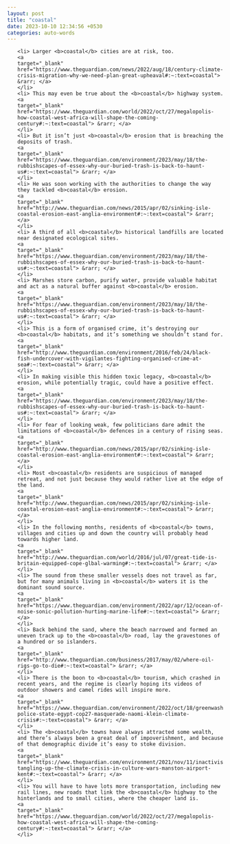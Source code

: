 ```yaml
---
layout: post
title: "coastal"
date: 2023-10-10 12:34:56 +0530
categories: auto-words
---
```

<ol>

    <li> Larger <b>coastal</b> cities are at risk, too.
    <a 
    target="_blank" 
    href="https://www.theguardian.com/news/2022/aug/18/century-climate-crisis-migration-why-we-need-plan-great-upheaval#:~:text=coastal"> &rarr; </a>
    </li>
    <li> This may even be true about the <b>coastal</b> highway system.
    <a 
    target="_blank" 
    href="https://www.theguardian.com/world/2022/oct/27/megalopolis-how-coastal-west-africa-will-shape-the-coming-century#:~:text=coastal"> &rarr; </a>
    </li>
    <li> But it isn’t just <b>coastal</b> erosion that is breaching the deposits of trash.
    <a 
    target="_blank" 
    href="https://www.theguardian.com/environment/2023/may/18/the-rubbishscapes-of-essex-why-our-buried-trash-is-back-to-haunt-us#:~:text=coastal"> &rarr; </a>
    </li>
    <li> He was soon working with the authorities to change the way they tackled <b>coastal</b> erosion.
    <a 
    target="_blank" 
    href="http://www.theguardian.com/news/2015/apr/02/sinking-isle-coastal-erosion-east-anglia-environment#:~:text=coastal"> &rarr; </a>
    </li>
    <li> A third of all <b>coastal</b> historical landfills are located near designated ecological sites.
    <a 
    target="_blank" 
    href="https://www.theguardian.com/environment/2023/may/18/the-rubbishscapes-of-essex-why-our-buried-trash-is-back-to-haunt-us#:~:text=coastal"> &rarr; </a>
    </li>
    <li> Marshes store carbon, purify water, provide valuable habitat and act as a natural buffer against <b>coastal</b> erosion.
    <a 
    target="_blank" 
    href="https://www.theguardian.com/environment/2023/may/18/the-rubbishscapes-of-essex-why-our-buried-trash-is-back-to-haunt-us#:~:text=coastal"> &rarr; </a>
    </li>
    <li> This is a form of organised crime, it’s destroying our <b>coastal</b> habitats, and it’s something we shouldn’t stand for.
    <a 
    target="_blank" 
    href="http://www.theguardian.com/environment/2016/feb/24/black-fish-undercover-with-vigilantes-fighting-organised-crime-at-sea#:~:text=coastal"> &rarr; </a>
    </li>
    <li> In making visible this hidden toxic legacy, <b>coastal</b> erosion, while potentially tragic, could have a positive effect.
    <a 
    target="_blank" 
    href="https://www.theguardian.com/environment/2023/may/18/the-rubbishscapes-of-essex-why-our-buried-trash-is-back-to-haunt-us#:~:text=coastal"> &rarr; </a>
    </li>
    <li> For fear of looking weak, few politicians dare admit the limitations of <b>coastal</b> defences in a century of rising seas.
    <a 
    target="_blank" 
    href="http://www.theguardian.com/news/2015/apr/02/sinking-isle-coastal-erosion-east-anglia-environment#:~:text=coastal"> &rarr; </a>
    </li>
    <li> Most <b>coastal</b> residents are suspicious of managed retreat, and not just because they would rather live at the edge of the land.
    <a 
    target="_blank" 
    href="http://www.theguardian.com/news/2015/apr/02/sinking-isle-coastal-erosion-east-anglia-environment#:~:text=coastal"> &rarr; </a>
    </li>
    <li> In the following months, residents of <b>coastal</b> towns, villages and cities up and down the country will probably head towards higher land.
    <a 
    target="_blank" 
    href="http://www.theguardian.com/world/2016/jul/07/great-tide-is-britain-equipped-cope-glbal-warming#:~:text=coastal"> &rarr; </a>
    </li>
    <li> The sound from these smaller vessels does not travel as far, but for many animals living in <b>coastal</b> waters it is the dominant sound source.
    <a 
    target="_blank" 
    href="https://www.theguardian.com/environment/2022/apr/12/ocean-of-noise-sonic-pollution-hurting-marine-life#:~:text=coastal"> &rarr; </a>
    </li>
    <li> Back behind the sand, where the beach narrowed and formed an uneven track up to the <b>coastal</b> road, lay the gravestones of a hundred or so islanders.
    <a 
    target="_blank" 
    href="http://www.theguardian.com/business/2017/may/02/where-oil-rigs-go-to-die#:~:text=coastal"> &rarr; </a>
    </li>
    <li> There is the boon to <b>coastal</b> tourism, which crashed in recent years, and the regime is clearly hoping its videos of outdoor showers and camel rides will inspire more.
    <a 
    target="_blank" 
    href="https://www.theguardian.com/environment/2022/oct/18/greenwashing-police-state-egypt-cop27-masquerade-naomi-klein-climate-crisis#:~:text=coastal"> &rarr; </a>
    </li>
    <li> The <b>coastal</b> towns have always attracted some wealth, and there’s always been a great deal of impoverishment, and because of that demographic divide it’s easy to stoke division.
    <a 
    target="_blank" 
    href="https://www.theguardian.com/environment/2021/nov/11/inactivists-tangling-up-the-climate-crisis-in-culture-wars-manston-airport-kent#:~:text=coastal"> &rarr; </a>
    </li>
    <li> You will have to have lots more transportation, including new rail lines, new roads that link the <b>coastal</b> highway to the hinterlands and to small cities, where the cheaper land is.
    <a 
    target="_blank" 
    href="https://www.theguardian.com/world/2022/oct/27/megalopolis-how-coastal-west-africa-will-shape-the-coming-century#:~:text=coastal"> &rarr; </a>
    </li>